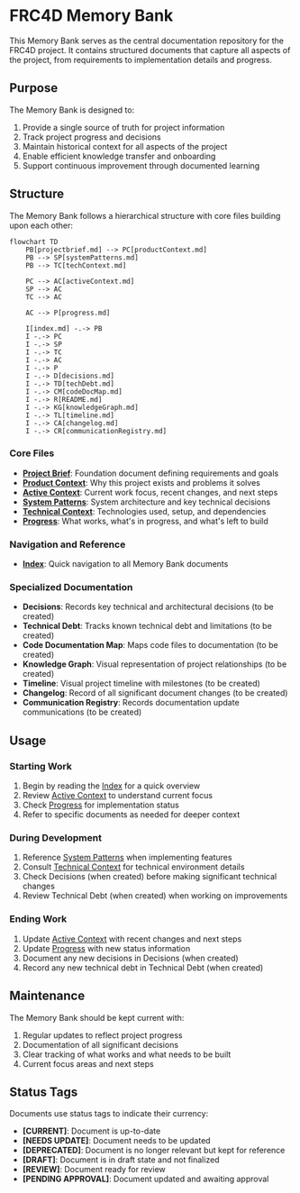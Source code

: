 # FRC4D Memory Bank

This Memory Bank serves as the central documentation repository for the FRC4D project. It contains structured documents that capture all aspects of the project, from requirements to implementation details and progress.

## Purpose

The Memory Bank is designed to:

1. Provide a single source of truth for project information
2. Track project progress and decisions
3. Maintain historical context for all aspects of the project
4. Enable efficient knowledge transfer and onboarding
5. Support continuous improvement through documented learning

## Structure

The Memory Bank follows a hierarchical structure with core files building upon each other:

```mermaid
flowchart TD
    PB[projectbrief.md] --> PC[productContext.md]
    PB --> SP[systemPatterns.md]
    PB --> TC[techContext.md]

    PC --> AC[activeContext.md]
    SP --> AC
    TC --> AC

    AC --> P[progress.md]

    I[index.md] -.-> PB
    I -.-> PC
    I -.-> SP
    I -.-> TC
    I -.-> AC
    I -.-> P
    I -.-> D[decisions.md]
    I -.-> TD[techDebt.md]
    I -.-> CM[codeDocMap.md]
    I -.-> R[README.md]
    I -.-> KG[knowledgeGraph.md]
    I -.-> TL[timeline.md]
    I -.-> CA[changelog.md]
    I -.-> CR[communicationRegistry.md]
```

### Core Files

- [**Project Brief**](projectbrief.md): Foundation document defining requirements and goals
- [**Product Context**](productContext.md): Why this project exists and problems it solves
- [**Active Context**](activeContext.md): Current work focus, recent changes, and next steps
- [**System Patterns**](systemPatterns.md): System architecture and key technical decisions
- [**Technical Context**](techContext.md): Technologies used, setup, and dependencies
- [**Progress**](progress.md): What works, what's in progress, and what's left to build

### Navigation and Reference

- [**Index**](index.md): Quick navigation to all Memory Bank documents

### Specialized Documentation

- **Decisions**: Records key technical and architectural decisions (to be created)
- **Technical Debt**: Tracks known technical debt and limitations (to be created)
- **Code Documentation Map**: Maps code files to documentation (to be created)
- **Knowledge Graph**: Visual representation of project relationships (to be created)
- **Timeline**: Visual project timeline with milestones (to be created)
- **Changelog**: Record of all significant document changes (to be created)
- **Communication Registry**: Records documentation update communications (to be created)

## Usage

### Starting Work

1. Begin by reading the [Index](index.md) for a quick overview
2. Review [Active Context](activeContext.md) to understand current focus
3. Check [Progress](progress.md) for implementation status
4. Refer to specific documents as needed for deeper context

### During Development

1. Reference [System Patterns](systemPatterns.md) when implementing features
2. Consult [Technical Context](techContext.md) for technical environment details
3. Check Decisions (when created) before making significant technical changes
4. Review Technical Debt (when created) when working on improvements

### Ending Work

1. Update [Active Context](activeContext.md) with recent changes and next steps
2. Update [Progress](progress.md) with new status information
3. Document any new decisions in Decisions (when created)
4. Record any new technical debt in Technical Debt (when created)

## Maintenance

The Memory Bank should be kept current with:

1. Regular updates to reflect project progress
2. Documentation of all significant decisions
3. Clear tracking of what works and what needs to be built
4. Current focus areas and next steps

## Status Tags

Documents use status tags to indicate their currency:

- **[CURRENT]**: Document is up-to-date
- **[NEEDS UPDATE]**: Document needs to be updated
- **[DEPRECATED]**: Document is no longer relevant but kept for reference
- **[DRAFT]**: Document is in draft state and not finalized
- **[REVIEW]**: Document ready for review
- **[PENDING APPROVAL]**: Document updated and awaiting approval